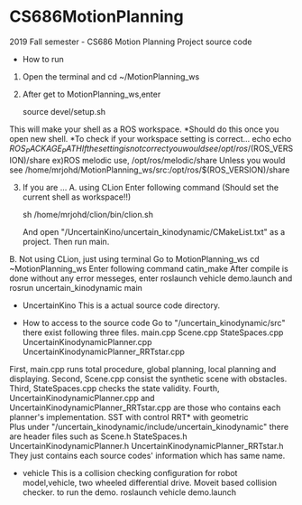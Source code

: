# CS686MotionPlanning
2019 Fall semester - CS686 Motion Planning Project source code

* How to run
1. Open the terminal and 
  cd ~/MotionPlanning_ws
  
2. After get to MotionPlanning_ws,enter

    source devel/setup.sh
    
  This will make your shell as a ROS workspace. 
  *Should do this once you open new shell.
  *To check if your workspace setting is correct...
    echo echo $ROS_PACKAGE_PATH         
   If the setting is not correct you would see
    /opt/ros/$(ROS_VERSION)/share
   ex)ROS melodic use, /opt/ros/melodic/share
   Unless you would see
    /home/mrjohd/MotionPlanning_ws/src:/opt/ros/$(ROS_VERSION)/share
    
3. If you are ...
  A. using CLion
    Enter following command (Should set the current shell as workspace!!)
    
      sh /home/mrjohd/clion/bin/clion.sh
      
    And open "/UncertainKino/uncertain_kinodynamic/CMakeList.txt" as a project. 
    Then run main.
    
  B. Not using CLion, just using terminal
    Go to MotionPlanning_ws
      cd ~MotionPlanning_ws
    Enter following command
      catin_make
    After compile is done without any error messeges, enter
      roslaunch vehicle demo.launch
                  and
      rosrun uncertain_kinodynamic main

* UncertainKino
This is a actual source code directory.
 - How to access to the source code
 Go to "/uncertain_kinodynamic/src" there exist following three files.
 main.cpp   Scene.cpp   StateSpaces.cpp   UncertainKinodynamicPlanner.cpp   UncertainKinodynamicPlanner_RRTstar.cpp

First, main.cpp runs total procedure, global planning, local planning and displaying.
Second, Scene.cpp consist the synthetic scene with obstacles.
Third, StateSpaces.cpp checks the state validity.
Fourth, UncertainKinodynamicPlanner.cpp and UncertainKinodynamicPlanner_RRTstar.cpp are those who contains each planner's implementation.
              SST with control                      RRT* with geometric  
Plus under "/uncertain_kinodynamic/include/uncertain_kinodynamic" there are header files such as
Scene.h   StateSpaces.h   UncertainKinodynamicPlanner.h   UncertainKinodynamicPlanner_RRTstar.h
They just contains each source codes' information which has same name.

* vehicle
This is a collision checking configuration for robot model,vehicle, two wheeled differential drive.
Moveit based collision checker.
to run the demo.
roslaunch vehicle demo.launch
